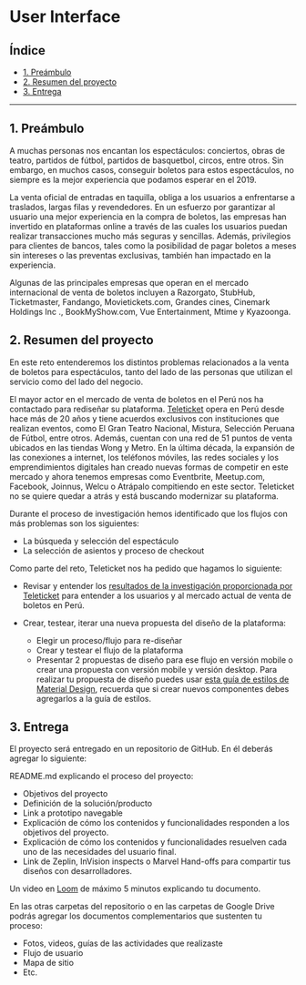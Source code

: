 # User Interface

## Índice

* [1. Preámbulo](#1-preámbulo)
* [2. Resumen del proyecto](#2-resumen-del-proyecto)
* [3. Entrega](#3-entrega)

***

## 1. Preámbulo

A muchas personas nos encantan los espectáculos: conciertos, obras de teatro,
partidos de fútbol, partidos de basquetbol, circos, entre otros. Sin embargo,
en muchos casos, conseguir boletos para estos espectáculos, no siempre es la
mejor experiencia que podamos esperar en el 2019.

La venta oficial de entradas en taquilla, obliga a los usuarios a enfrentarse
a traslados, largas filas y revendedores. En un esfuerzo por garantizar al
usuario una mejor experiencia en la compra de boletos, las empresas han
invertido en plataformas online a través de las cuales los usuarios puedan
realizar transacciones mucho más seguras y sencillas. Además, privilegios para
clientes de bancos, tales como la posibilidad de pagar boletos a meses sin
intereses o las preventas exclusivas, también han impactado en la experiencia.

Algunas de las principales empresas que operan en el mercado internacional de
venta de boletos incluyen a Razorgato, StubHub, Ticketmaster, Fandango,
Movietickets.com, Grandes cines, Cinemark Holdings Inc ., BookMyShow.com, Vue
Entertainment, Mtime y Kyazoonga.

## 2. Resumen del proyecto

En este reto entenderemos los distintos problemas relacionados a la venta de
boletos para espectáculos, tanto del lado de las personas que utilizan el
servicio como del lado del negocio.

El mayor actor en el mercado de venta de boletos en el Perú nos ha contactado
para rediseñar su plataforma. [Teleticket](http://teleticket.com.pe/) opera en
Perú desde hace más de 20 años y tiene acuerdos exclusivos con instituciones
que realizan eventos, como El Gran Teatro Nacional, Mistura, Selección Peruana
de Fútbol, entre otros. Además, cuentan con una red de 51 puntos de venta
ubicados en las tiendas Wong y Metro. En la última década, la expansión de las
conexiones a internet, los teléfonos móviles, las redes sociales y los
emprendimientos digitales han creado nuevas formas de competir en este mercado
y ahora tenemos empresas como Eventbrite, Meetup.com, Facebook, Joinnus, Welcu
o Atrápalo compitiendo en este sector. Teleticket no se quiere quedar a atrás
y está buscando modernizar su plataforma.

Durante el proceso de investigación hemos identificado que los flujos con más
problemas son los siguientes:

* La búsqueda y selección del espectáculo
* La selección de asientos y proceso de checkout

Como parte del reto, Teleticket nos ha pedido que hagamos lo siguiente:

* Revisar y entender los [resultados de la investigación proporcionada por Teleticket](https://docs.google.com/presentation/d/1CZolwsBxfaVf6hk_aL2RAsW_9G5RjctBX5-oqM89qz8/edit#slide=id.g5c6ac2b3a5_2_25)
  para entender a los usuarios y al mercado actual de venta de boletos en Perú.

* Crear, testear, iterar una nueva propuesta del diseño de la plataforma:

  - Elegir un proceso/flujo para re-diseñar
  - Crear y testear el flujo de la plataforma
  - Presentar 2 propuestas de diseño para ese flujo en versión mobile o crear
    una propuesta con versión mobile y versión desktop. Para realizar tu
    propuesta de diseño puedes usar [esta guía de estilos de Material Design](https://material.5ly.co/),
    recuerda que si crear nuevos componentes debes agregarlos a la guía de estilos.

## 3. Entrega

El proyecto será entregado en un repositorio de GitHub. En él deberás agregar
lo siguiente:

README.md  explicando el proceso del proyecto:

* Objetivos del proyecto
* Definición de la solución/producto
* Link a prototipo navegable
* Explicación de cómo los contenidos y funcionalidades responden a los
  objetivos del proyecto.
* Explicación de cómo los contenidos y funcionalidades resuelven cada uno de
  las necesidades del usuario final.
* Link de Zeplin, InVision inspects o Marvel Hand-offs para compartir tus
  diseños con desarrolladores.

Un video en [Loom](https://www.useloom.com/) de máximo 5 minutos explicando tu
documento.

En las otras carpetas del repositorio o en las carpetas de Google Drive podrás
agregar los documentos complementarios que sustenten tu proceso:

* Fotos, videos, guías de las actividades que realizaste
* Flujo de usuario
* Mapa de sitio
* Etc.
